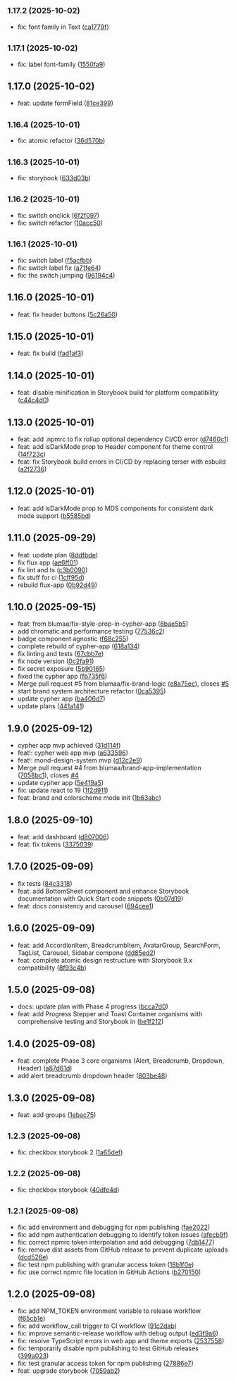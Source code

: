 ## <small>1.17.2 (2025-10-02)</small>

* fix: font family in Text ([ca1779f](https://github.com/blumaa/mond-design-system/commit/ca1779f))

## <small>1.17.1 (2025-10-02)</small>

* fix: label font-family ([1550fa9](https://github.com/blumaa/mond-design-system/commit/1550fa9))

## 1.17.0 (2025-10-02)

* feat: update formField ([81ce399](https://github.com/blumaa/mond-design-system/commit/81ce399))

## <small>1.16.4 (2025-10-01)</small>

* fix: atomic refactor ([36d570b](https://github.com/blumaa/mond-design-system/commit/36d570b))

## <small>1.16.3 (2025-10-01)</small>

* fix: storybook ([633d03b](https://github.com/blumaa/mond-design-system/commit/633d03b))

## <small>1.16.2 (2025-10-01)</small>

* fix: switch onclick ([6f2f097](https://github.com/blumaa/mond-design-system/commit/6f2f097))
* fix: switch refactor ([10acc50](https://github.com/blumaa/mond-design-system/commit/10acc50))

## <small>1.16.1 (2025-10-01)</small>

* fix: switch label ([f5acfbb](https://github.com/blumaa/mond-design-system/commit/f5acfbb))
* fix: switch label fix ([a71fe64](https://github.com/blumaa/mond-design-system/commit/a71fe64))
* fix: the switch jumping ([96194c4](https://github.com/blumaa/mond-design-system/commit/96194c4))

## 1.16.0 (2025-10-01)

* feat: fix header buttons ([5c26a50](https://github.com/blumaa/mond-design-system/commit/5c26a50))

## 1.15.0 (2025-10-01)

* feat: fix build ([fad1af3](https://github.com/blumaa/mond-design-system/commit/fad1af3))

## 1.14.0 (2025-10-01)

* feat: disable minification in Storybook build for platform compatibility ([c44c4d0](https://github.com/blumaa/mond-design-system/commit/c44c4d0))

## 1.13.0 (2025-10-01)

* feat: add .npmrc to fix rollup optional dependency CI/CD error ([d7460c1](https://github.com/blumaa/mond-design-system/commit/d7460c1))
* feat: add isDarkMode prop to Header component for theme control ([14f723c](https://github.com/blumaa/mond-design-system/commit/14f723c))
* feat: fix Storybook build errors in CI/CD by replacing terser with esbuild ([a2f2736](https://github.com/blumaa/mond-design-system/commit/a2f2736))

## 1.12.0 (2025-10-01)

* feat: add isDarkMode prop to MDS components for consistent dark mode support ([b5585bd](https://github.com/blumaa/mond-design-system/commit/b5585bd))

## 1.11.0 (2025-09-29)

* feat: update plan ([8ddfbde](https://github.com/blumaa/mond-design-system/commit/8ddfbde))
* fix flux app ([ae6ff01](https://github.com/blumaa/mond-design-system/commit/ae6ff01))
* fix lint and ts ([c3b0090](https://github.com/blumaa/mond-design-system/commit/c3b0090))
* fix stuff for ci ([1cff95d](https://github.com/blumaa/mond-design-system/commit/1cff95d))
* rebuild flux-app ([0b92d49](https://github.com/blumaa/mond-design-system/commit/0b92d49))

## 1.10.0 (2025-09-15)

* feat: from blumaa/fix-style-prop-in-cypher-app ([8bae5b5](https://github.com/blumaa/mond-design-system/commit/8bae5b5))
* add chromatic and performance testing ([77536c2](https://github.com/blumaa/mond-design-system/commit/77536c2))
* badge component agnostic ([f68c255](https://github.com/blumaa/mond-design-system/commit/f68c255))
* complete rebuild of cypher-app ([618a134](https://github.com/blumaa/mond-design-system/commit/618a134))
* fix linting and tests ([67cbb7e](https://github.com/blumaa/mond-design-system/commit/67cbb7e))
* fix node version ([0c2fa91](https://github.com/blumaa/mond-design-system/commit/0c2fa91))
* fix secret exposure ([5b90165](https://github.com/blumaa/mond-design-system/commit/5b90165))
* fixed the cypher app ([fb735f6](https://github.com/blumaa/mond-design-system/commit/fb735f6))
* Merge pull request #5 from blumaa/fix-brand-logic ([e8a75ec](https://github.com/blumaa/mond-design-system/commit/e8a75ec)), closes [#5](https://github.com/blumaa/mond-design-system/issues/5)
* start brand system architecture refactor ([0ca5395](https://github.com/blumaa/mond-design-system/commit/0ca5395))
* update cypher app ([ba406d7](https://github.com/blumaa/mond-design-system/commit/ba406d7))
* update plans ([441a141](https://github.com/blumaa/mond-design-system/commit/441a141))

## 1.9.0 (2025-09-12)

* cypher app mvp achieved ([31d114f](https://github.com/blumaa/mond-design-system/commit/31d114f))
* feat!: cypher web app mvp ([a633596](https://github.com/blumaa/mond-design-system/commit/a633596))
* feat!: mond-design-system mvp ([d12c2e9](https://github.com/blumaa/mond-design-system/commit/d12c2e9))
* Merge pull request #4 from blumaa/brand-app-implementation ([7058bc1](https://github.com/blumaa/mond-design-system/commit/7058bc1)), closes [#4](https://github.com/blumaa/mond-design-system/issues/4)
* update cypher app ([5e419a5](https://github.com/blumaa/mond-design-system/commit/5e419a5))
* fix: update react to 19 ([1f2d911](https://github.com/blumaa/mond-design-system/commit/1f2d911))
* feat: brand and colorscheme mode init ([1b63abc](https://github.com/blumaa/mond-design-system/commit/1b63abc))

## 1.8.0 (2025-09-10)

* feat: add dashboard ([d807006](https://github.com/blumaa/mond-design-system/commit/d807006))
* feat: fix tokens ([3375039](https://github.com/blumaa/mond-design-system/commit/3375039))

## 1.7.0 (2025-09-09)

* fix tests ([84c3318](https://github.com/blumaa/mond-design-system/commit/84c3318))
* feat: add BottomSheet component and enhance Storybook documentation with Quick Start code snippets ([0b07d19](https://github.com/blumaa/mond-design-system/commit/0b07d19))
* feat: docs consistency and carousel ([694cee1](https://github.com/blumaa/mond-design-system/commit/694cee1))

## 1.6.0 (2025-09-09)

* feat: add AccordionItem, BreadcrumbItem, AvatarGroup, SearchForm, TagList, Carousel, Sidebar compone ([dd85ed2](https://github.com/blumaa/mond-design-system/commit/dd85ed2))
* feat: complete atomic design restructure with Storybook 9.x compatibility ([8f93c4b](https://github.com/blumaa/mond-design-system/commit/8f93c4b))

## 1.5.0 (2025-09-08)

* docs: update plan with Phase 4 progress ([bcca7d0](https://github.com/blumaa/mond-design-system/commit/bcca7d0))
* feat: add Progress Stepper and Toast Container organisms with comprehensive testing and Storybook in ([be1f212](https://github.com/blumaa/mond-design-system/commit/be1f212))

## 1.4.0 (2025-09-08)

* feat: complete Phase 3 core organisms (Alert, Breadcrumb, Dropdown, Header) ([a87d61d](https://github.com/blumaa/mond-design-system/commit/a87d61d))
* add alert breadcrumb dropdown header ([803be48](https://github.com/blumaa/mond-design-system/commit/803be48))

## 1.3.0 (2025-09-08)

* feat: add groups ([1ebac75](https://github.com/blumaa/mond-design-system/commit/1ebac75))

## <small>1.2.3 (2025-09-08)</small>

* fix: checkbox storybook 2 ([1a65def](https://github.com/blumaa/mond-design-system/commit/1a65def))

## <small>1.2.2 (2025-09-08)</small>

* fix: checkbox storybook ([40dfe4d](https://github.com/blumaa/mond-design-system/commit/40dfe4d))

## <small>1.2.1 (2025-09-08)</small>

* fix: add environment and debugging for npm publishing ([fae2022](https://github.com/blumaa/mond-design-system/commit/fae2022))
* fix: add npm authentication debugging to identify token issues ([afecb9f](https://github.com/blumaa/mond-design-system/commit/afecb9f))
* fix: correct npmrc token interpolation and add debugging ([7db1477](https://github.com/blumaa/mond-design-system/commit/7db1477))
* fix: remove dist assets from GitHub release to prevent duplicate uploads ([dcd526e](https://github.com/blumaa/mond-design-system/commit/dcd526e))
* fix: test npm publishing with granular access token ([18b1f0e](https://github.com/blumaa/mond-design-system/commit/18b1f0e))
* fix: use correct npmrc file location in GitHub Actions ([b270150](https://github.com/blumaa/mond-design-system/commit/b270150))

## 1.2.0 (2025-09-08)

* fix: add NPM_TOKEN environment variable to release workflow ([f65cb1e](https://github.com/blumaa/mond-design-system/commit/f65cb1e))
* fix: add workflow_call trigger to CI workflow ([91c2dab](https://github.com/blumaa/mond-design-system/commit/91c2dab))
* fix: improve semantic-release workflow with debug output ([ed3f9a6](https://github.com/blumaa/mond-design-system/commit/ed3f9a6))
* fix: resolve TypeScript errors in web app and theme exports ([2537558](https://github.com/blumaa/mond-design-system/commit/2537558))
* fix: temporarily disable npm publishing to test GitHub releases ([399a023](https://github.com/blumaa/mond-design-system/commit/399a023))
* fix: test granular access token for npm publishing ([27886e7](https://github.com/blumaa/mond-design-system/commit/27886e7))
* feat: upgrade storybook ([7059ab2](https://github.com/blumaa/mond-design-system/commit/7059ab2))
